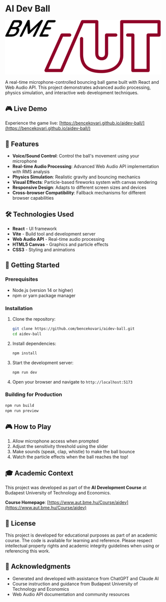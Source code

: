 # AI Dev Ball

![Logo](public/logo.png)

A real-time microphone-controlled bouncing ball game built with React and Web Audio API. This project demonstrates advanced audio processing, physics simulation, and interactive web development techniques.

## 🎮 Live Demo

Experience the game live: [https://bencekovari.github.io/aidev-ball/](https://bencekovari.github.io/aidev-ball/)

## 🎯 Features

- **Voice/Sound Control**: Control the ball's movement using your microphone
- **Real-time Audio Processing**: Advanced Web Audio API implementation with RMS analysis
- **Physics Simulation**: Realistic gravity and bouncing mechanics
- **Visual Effects**: Particle-based fireworks system with canvas rendering
- **Responsive Design**: Adapts to different screen sizes and devices
- **Cross-browser Compatibility**: Fallback mechanisms for different browser capabilities

## 🛠️ Technologies Used

- **React** - UI framework
- **Vite** - Build tool and development server
- **Web Audio API** - Real-time audio processing
- **HTML5 Canvas** - Graphics and particle effects
- **CSS3** - Styling and animations

## 🚀 Getting Started

### Prerequisites

- Node.js (version 14 or higher)
- npm or yarn package manager

### Installation

1. Clone the repository:
   ```bash
   git clone https://github.com/bencekovari/aidev-ball.git
   cd aidev-ball
   ```

2. Install dependencies:
   ```bash
   npm install
   ```

3. Start the development server:
   ```bash
   npm run dev
   ```

4. Open your browser and navigate to `http://localhost:5173`

### Building for Production

```bash
npm run build
npm run preview
```

## 🎮 How to Play

1. Allow microphone access when prompted
2. Adjust the sensitivity threshold using the slider
3. Make sounds (speak, clap, whistle) to make the ball bounce
4. Watch the particle effects when the ball reaches the top!

## 🎓 Academic Context

This project was developed as part of the **AI Development Course** at Budapest University of Technology and Economics.

**Course Homepage**: [https://www.aut.bme.hu/Course/aidev](https://www.aut.bme.hu/Course/aidev)

## 📄 License

This project is developed for educational purposes as part of an academic course. The code is available for learning and reference. Please respect intellectual property rights and academic integrity guidelines when using or referencing this work.

## 🤝 Acknowledgments

- Generated and developed with assistance from ChatGPT and Claude AI
- Course instruction and guidance from Budapest University of Technology and Economics
- Web Audio API documentation and community resources
